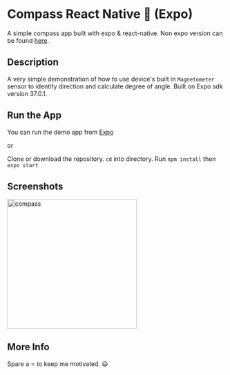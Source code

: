 # Compass React Native 🧭 (Expo)
A simple compass app built with expo & react-native. Non expo version can be found [here](https://github.com/rahulhaque/compass-react-native).


## Description
A very simple demonstration of how to use device's built in `Magnetometer` sensor to identify direction and calculate degree of angle. Built on Expo sdk version 37.0.1.


## Run the App
You can run the demo app from [Expo](https://expo.io/@rahulhaque/compass)

or

Clone or download the repository. `cd` into directory. Run `npm install` then `expo start`


## Screenshots
<img title="compass" src="https://github.com/rahulhaque/compass-react-native-expo/blob/master/screenshots/image.png" width="300"/>


## More Info

Spare a ⭐ to keep me motivated. 😃
